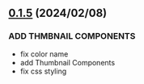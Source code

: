 ## [0.1.5](https://github.com/reiji1020/ccl-component-kit4svelte/compare/0.1.4-c...0.1.5) (2024/02/08)

### ADD THMBNAIL COMPONENTS

* fix color name
* add Thumbnail Components
* fix css styling